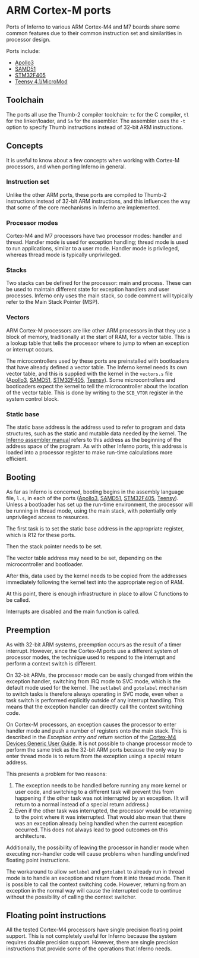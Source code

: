 # ARM Cortex-M ports

Ports of Inferno to various ARM Cortex-M4 and M7 boards share some common
features due to their common instruction set and similarities in processor
design.

Ports include:

* [Apollo3](https://github.com/dboddie/inferno-os/blob/apollo3/os/apollo3/README.md)
* [SAMD51](https://github.com/dboddie/inferno-os/blob/samd51/os/samd51/README.md)
* [STM32F405](https://github.com/dboddie/inferno-os/blob/stm32f405/os/stm32f405/README.md)
* [Teensy 4.1/MicroMod](https://github.com/dboddie/inferno-os/blob/teensy41mm/os/teensy41mm/README.md)

## Toolchain

The ports all use the Thumb-2 compiler toolchain: `tc` for the C compiler,
`tl` for the linker/loader, and `5a` for the assembler. The assembler uses
the `-t` option to specify Thumb instructions instead of 32-bit ARM
instructions.

## Concepts

It is useful to know about a few concepts when working with Cortex-M
processors, and when porting Inferno in general.

### Instruction set

Unlike the other ARM ports, these ports are compiled to Thumb-2 instructions
instead of 32-bit ARM instructions, and this influences the way that some of
the core mechanisms in Inferno are implemented.

### Processor modes

Cortex-M4 and M7 processors have two processor modes: handler and thread.
Handler mode is used for exception handling; thread mode is used to run
applications, similar to a user mode. Handler mode is privileged, whereas
thread mode is typically unprivileged.

### Stacks

Two stacks can be defined for the processor: main and process. These can be
used to maintain different state for exception handlers and user processes.
Inferno only uses the main stack, so code comment will typically refer to the
Main Stack Pointer (MSP).

### Vectors

ARM Cortex-M processors are like other ARM processors in that they use a block
of memory, traditionally at the start of RAM, for a vector table. This is a
lookup table that tells the processor where to jump to when an exception or
interrupt occurs.

The microcontrollers used by these ports are preinstalled with bootloaders that
have already defined a vector table. The Inferno kernel needs its own vector
table, and this is supplied with the kernel in the `vectors.s` file
([Apollo3](https://github.com/dboddie/inferno-os/blob/apollo3/os/apollo3/vectors.s),
[SAMD51](https://github.com/dboddie/inferno-os/blob/samd51/os/samd51/vectors.s),
[STM32F405](https://github.com/dboddie/inferno-os/blob/stm32f405/os/stm32f405/vectors.s),
[Teensy](https://github.com/dboddie/inferno-os/blob/teensy41mm/os/teensy41mm/vectors.s)).
Some microcontrollers and bootloaders expect the kernel to tell the
microcontroller about the location of the vector table. This is done by
writing to the `SCB_VTOR` register in the system control block.

### Static base

The static base address is the address used to refer to program and data
structures, such as the static and mutable data needed by the kernel.
The [Inferno assembler manual](https://www.vitanuova.com/inferno/papers/asm.html)
refers to this address as the beginning of the address space of the program.
As with other Inferno ports, this address is loaded into a processor register
to make run-time calculations more efficient.

## Booting

As far as Inferno is concerned, booting begins in the assembly language
file, `l.s`, in each of the ports
([Apollo3](https://github.com/dboddie/inferno-os/blob/apollo3/os/apollo3/l.s),
[SAMD51](https://github.com/dboddie/inferno-os/blob/samd51/os/samd51/l.s),
[STM32F405](https://github.com/dboddie/inferno-os/blob/stm32f405/os/std32f405/l.s),
[Teensy](https://github.com/dboddie/inferno-os/blob/teensy41mm/os/teensy41mm/l.s)).
Unless a bootloader has set up the run-time environment, the processor will
be running in thread mode, using the main stack, with potentially only
unprivileged access to resources.

The first task is to set the static base address in the appropriate register,
which is R12 for these ports.

Then the stack pointer needs to be set.

The vector table address may need to be set, depending on the microcontroller
and bootloader.

After this, data used by the kernel needs to be copied from the addresses
immediately following the kernel text into the appropriate region of RAM.

At this point, there is enough infrastructure in place to allow C functions to
be called.

Interrupts are disabled and the main function is called.

## Preemption

As with 32-bit ARM systems, preemption occurs as the result of a timer
interrupt. However, since the Cortex-M ports use a different system of
processor modes, the technique used to respond to the interrupt and
perform a context switch is different.

On 32-bit ARMs, the processor mode can be easily changed from within the
exception handler, switching from IRQ mode to SVC mode, which is the default
mode used for the kernel. The `setlabel` and `gotolabel` mechanism to switch
tasks is therefore always operating in SVC mode, even when a task switch is
performed explicitly outside of any interrupt handling. This means that the
exception handler can directly call the context switching code.

On Cortex-M processors, an exception causes the processor to enter handler
mode and push a number of registers onto the main stack. This is described in
the *Exception entry and return* section of the
[Cortex-M4 Devices Generic User Guide](https://developer.arm.com/documentation/dui0553/latest/). It is not possible to change processor mode to perform the same trick
as the 32-bit ARM ports because the only way to enter thread mode is to return
from the exception using a special return address.

This presents a problem for two reasons:

1. The exception needs to be handled before running any more kernel or user
   code, and switching to a different task will prevent this from happening if
   the other task was not interrupted by an exception. (It will return to a
   normal instead of a special return address.)
2. Even if the other task was interrupted, the processor would be returning to
   the point where it was interrupted. That would also mean that there was an
   exception already being handled when the current exception occurred. This
   does not always lead to good outcomes on this architecture.

Additionally, the possibility of leaving the processor in handler mode when
executing non-handler code will cause problems when handling undefined
floating point instructions.

The workaround to allow `setlabel` and `gotolabel` to already run in thread
mode is to handle an exception and return from it into thread mode. Then it is
possible to call the context switching code. However, returning from an
exception in the normal way will cause the interrupted code to continue without
the possibility of calling the context switcher.

## Floating point instructions

All the tested Cortex-M4 processors have single precision floating point
support. This is not completely useful for Inferno because the system requires
double precision support. However, there are single precision instructions
that provide some of the operations that Inferno needs.
